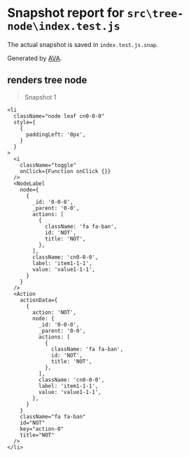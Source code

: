 # Snapshot report for `src\tree-node\index.test.js`

The actual snapshot is saved in `index.test.js.snap`.

Generated by [AVA](https://ava.li).

## renders tree node

> Snapshot 1

    <li
      className="node leaf cn0-0-0"
      style={
        {
          paddingLeft: '0px',
        }
      }
    >
      <i
        className="toggle"
        onClick={Function onClick {}}
      />
      <NodeLabel
        node={
          {
            _id: '0-0-0',
            _parent: '0-0',
            actions: [
              {
                className: 'fa fa-ban',
                id: 'NOT',
                title: 'NOT',
              },
            ],
            className: 'cn0-0-0',
            label: 'item1-1-1',
            value: 'value1-1-1',
          }
        }
      />
      <Action
        actionData={
          {
            action: 'NOT',
            node: {
              _id: '0-0-0',
              _parent: '0-0',
              actions: [
                {
                  className: 'fa fa-ban',
                  id: 'NOT',
                  title: 'NOT',
                },
              ],
              className: 'cn0-0-0',
              label: 'item1-1-1',
              value: 'value1-1-1',
            },
          }
        }
        className="fa fa-ban"
        id="NOT"
        key="action-0"
        title="NOT"
      />
    </li>
